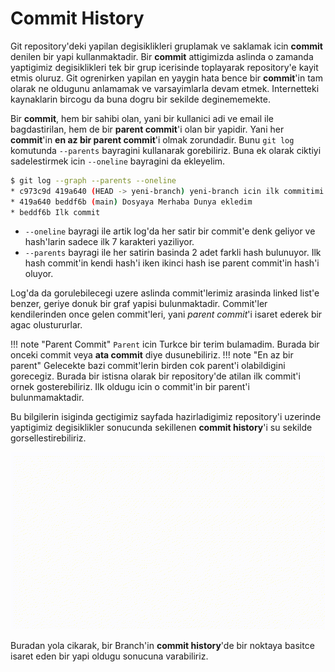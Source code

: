 # Commit History

Git repository'deki yapilan degisiklikleri gruplamak ve saklamak icin **commit** denilen bir yapi kullanmaktadir. Bir **commit** attigimizda aslinda o zamanda yaptigimiz degisiklikleri tek bir grup icerisinde toplayarak repository'e kayit etmis oluruz. Git ogrenirken yapilan en yaygin hata bence bir **commit**'in tam olarak ne oldugunu anlamamak ve varsayimlarla devam etmek. Internetteki kaynaklarin bircogu da buna dogru bir sekilde deginememekte.

Bir **commit**, hem bir sahibi olan, yani bir kullanici adi ve email ile bagdastirilan, hem de bir **parent commit**'i olan bir yapidir. Yani her **commit**'in **en az bir parent commit**'i olmak zorundadir. Bunu `git log` komutunda `--parents` bayragini kullanarak gorebiliriz. Buna ek olarak ciktiyi sadelestirmek icin `--oneline` bayragini da ekleyelim.

```bash
$ git log --graph --parents --oneline
* c973c9d 419a640 (HEAD -> yeni-branch) yeni-branch icin ilk commitimi atiyorum
* 419a640 beddf6b (main) Dosyaya Merhaba Dunya ekledim
* beddf6b Ilk commit
```

- `--oneline` bayragi ile artik log'da her satir bir commit'e denk geliyor ve hash'larin sadece ilk 7 karakteri yaziliyor.
- `--parents` bayragi ile her satirin basinda 2 adet farkli hash bulunuyor. Ilk hash commit'in kendi hash'i iken ikinci hash ise parent commit'in hash'i oluyor.

Log'da da gorulebilecegi uzere aslinda commit'lerimiz arasinda linked list'e benzer, geriye donuk bir graf yapisi bulunmaktadir. Commit'ler kendilerinden once gelen commit'leri, yani *parent commit*'i isaret ederek bir agac olustururlar.

!!! note "Parent Commit"
    `Parent` icin Turkce bir terim bulamadim. Burada bir onceki commit veya **ata commit** diye dusunebiliriz.
!!! note "En az bir parent"
    Gelecekte bazi commit'lerin birden cok parent'i olabildigini gorecegiz. Burada bir istisna olarak bir repository'de atilan ilk commit'i ornek gosterebiliriz. Ilk oldugu icin o commit'in bir parent'i bulunmamaktadir.

Bu bilgilerin isiginda gectigimiz sayfada hazirladigimiz repository'i uzerinde yaptigimiz degisiklikler sonucunda sekillenen **commit history**'i su sekilde gorsellestirebiliriz.

![image info](./images/commit-history-1.gif)

Buradan yola cikarak, bir Branch'in **commit history**'de bir noktaya basitce isaret eden bir yapi oldugu sonucuna varabiliriz.